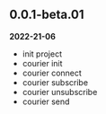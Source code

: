 ## 0.0.1-beta.01

**2022-21-06**

- init project
- courier init
- courier connect
- courier subscribe
- courier unsubscribe
- courier send
